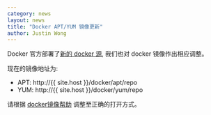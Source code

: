 ```yaml
---
category: news
layout: news
title: "Docker APT/YUM 镜像更新"
author: Justin Wong
---
```


Docker 官方部署了[新的 docker 源](https://blog.docker.com/2015/07/new-apt-and-yum-repos/), 我们也对
docker 镜像作出相应调整。

现在的镜像地址为:

- APT: http://{{ site.host }}/docker/apt/repo
- YUM: http://{{ site.host }}/docker/yum/repo

请根据 [docker镜像帮助](/help/docker) 调整至正确的打开方式。
